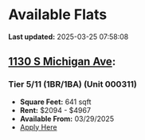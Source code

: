 # Available Flats

**Last updated:** 2025-03-25 07:58:08

## [1130 S Michigan Ave](https://1130smichigan.com/wp-json/floorplans/v1/available-units):
### Tier 5/11 (1BR/1BA) (Unit 000311)
- **Square Feet:** 641 sqft
- **Rent:** $2094 - $4967
- **Available From:** 03/29/2025
- [Apply Here](https://1130smichigan.securecafe.com/onlineleasing/eleven-thirty/oleapplication.aspx?stepname=RentalOptions&myOlePropertyId=638530&FloorPlanID=2321070&UnitID=11312586&header=1)

